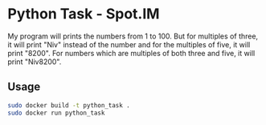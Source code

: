 # Python Task - Spot.IM

My program will prints the numbers from 1 to 100. But for multiples of three, it will print "Niv" instead of the number and for the multiples of five, it will print "8200". For numbers which are multiples of both three and five, it will print "Niv8200". 
## Usage

```bash
sudo docker build -t python_task .
sudo docker run python_task 
```


